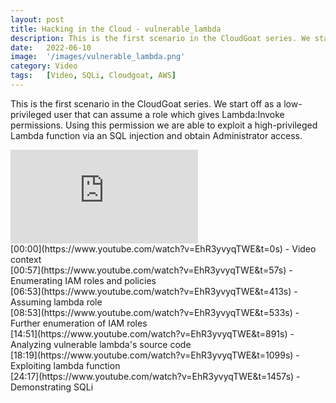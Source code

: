 ```yaml
---
layout: post
title: Hacking in the Cloud - vulnerable_lambda
description: This is the first scenario in the CloudGoat series. We start off as a low-privileged user that can assume a role which gives Lambda:Invoke permissions. Using this permission we are able to exploit a high-privileged Lambda function via an SQL injection and obtain Administrator access.
date:   2022-06-10 
image:  '/images/vulnerable_lambda.png'
category: Video
tags:   [Video, SQLi, Cloudgoat, AWS]
---
```


This is the first scenario in the CloudGoat series. We start off as a low-privileged user that can assume a role which gives Lambda:Invoke permissions. Using this permission we are able to exploit a high-privileged Lambda function via an SQL injection and obtain Administrator access.

<iframe src="https://www.youtube.com/embed/EhR3yvyqTWE" frameborder="0" allowfullscreen></iframe>
<br>
[00:00](https://www.youtube.com/watch?v=EhR3yvyqTWE&t=0s) - Video context<br>
[00:57](https://www.youtube.com/watch?v=EhR3yvyqTWE&t=57s) - Enumerating IAM roles and policies<br>
[06:53](https://www.youtube.com/watch?v=EhR3yvyqTWE&t=413s) - Assuming lambda role <br>
[08:53](https://www.youtube.com/watch?v=EhR3yvyqTWE&t=533s) - Further enumeration of IAM roles <br>
[14:51](https://www.youtube.com/watch?v=EhR3yvyqTWE&t=891s) - Analyzing vulnerable lambda's source code <br>
[18:19](https://www.youtube.com/watch?v=EhR3yvyqTWE&t=1099s) - Exploiting lambda function <br>
[24:17](https://www.youtube.com/watch?v=EhR3yvyqTWE&t=1457s) - Demonstrating SQLi<br>
